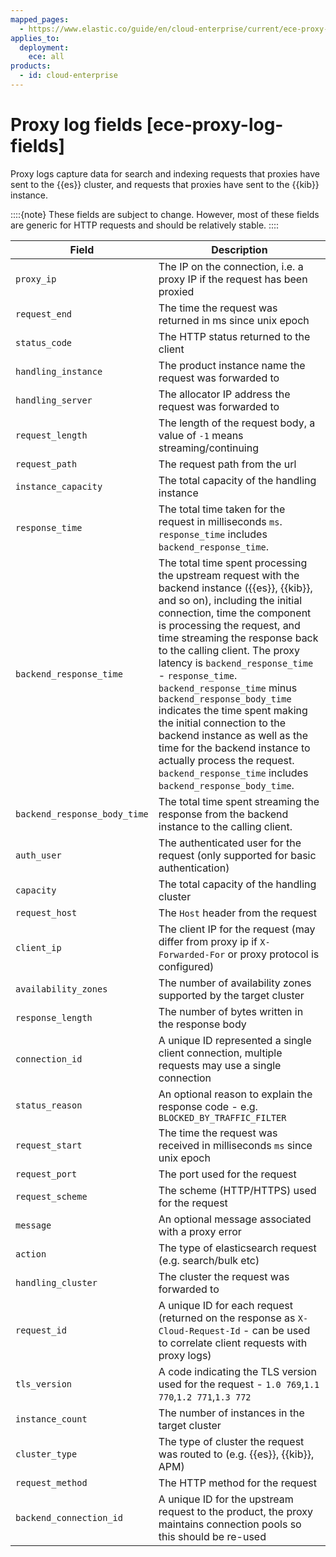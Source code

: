 ```yaml
---
mapped_pages:
  - https://www.elastic.co/guide/en/cloud-enterprise/current/ece-proxy-log-fields.html
applies_to:
  deployment:
    ece: all
products:
  - id: cloud-enterprise
---
```


# Proxy log fields [ece-proxy-log-fields]

Proxy logs capture data for search and indexing requests that proxies have sent to the {{es}} cluster, and requests that proxies have sent to the {{kib}} instance.

::::{note} 
These fields are subject to change. However, most of these fields are generic for HTTP requests and should be relatively stable.
::::


| Field | Description |
| --- | --- |
| `proxy_ip` | The IP on the connection, i.e. a proxy IP if the request has been proxied |
| `request_end` | The time the request was returned in ms since unix epoch |
| `status_code` | The HTTP status returned to the client |
| `handling_instance` | The product instance name the request was forwarded to |
| `handling_server` | The allocator IP address the request was forwarded to |
| `request_length` | The length of the request body, a value of `-1` means streaming/continuing |
| `request_path` | The request path from the url |
| `instance_capacity` | The total capacity of the handling instance |
| `response_time` | The total time taken for the request in milliseconds `ms`. `response_time` includes `backend_response_time`. |
| `backend_response_time` | The total time spent processing the upstream request with the backend instance ({{es}}, {{kib}}, and so on), including the initial connection, time the component is processing the request, and time streaming the response back to the calling client. The proxy latency is `backend_response_time` - `response_time`.  `backend_response_time` minus `backend_response_body_time` indicates the time spent making the initial connection to the backend instance as well as the time for the backend instance to actually process the request. `backend_response_time` includes `backend_response_body_time`. |
| `backend_response_body_time` | The total time spent streaming the response from the backend instance to the calling client. |
| `auth_user` | The authenticated user for the request (only supported for basic authentication) |
| `capacity` | The total capacity of the handling cluster |
| `request_host` | The `Host` header from the request |
| `client_ip` | The client IP for the request (may differ from proxy ip if `X-Forwarded-For` or proxy protocol is configured) |
| `availability_zones` | The number of availability zones supported by the target cluster |
| `response_length` | The number of bytes written in the response body |
| `connection_id` | A unique ID represented a single client connection, multiple requests may use a single connection |
| `status_reason` | An optional reason to explain the response code - e.g. `BLOCKED_BY_TRAFFIC_FILTER` |
| `request_start` | The time the request was received in milliseconds `ms` since unix epoch |
| `request_port` | The port used for the request |
| `request_scheme` | The scheme (HTTP/HTTPS) used for the request |
| `message` | An optional message associated with a proxy error |
| `action` | The type of elasticsearch request (e.g. search/bulk etc) |
| `handling_cluster` | The cluster the request was forwarded to |
| `request_id` | A unique ID for each request (returned on the response as `X-Cloud-Request-Id` - can be used to correlate client requests with proxy logs) |
| `tls_version` | A code indicating the TLS version used for the request - `1.0 769`,`1.1 770`,`1.2 771`,`1.3 772` |
| `instance_count` | The number of instances in the target cluster |
| `cluster_type` | The type of cluster the request was routed to (e.g. {{es}}, {{kib}}, APM) |
| `request_method` | The HTTP method for the request |
| `backend_connection_id` | A unique ID for the upstream request to the product, the proxy maintains connection pools so this should be re-used |

